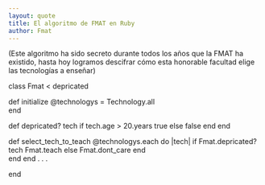 ```yaml
---
layout: quote
title: El algoritmo de FMAT en Ruby
author: Fmat
---
```


(Este algoritmo ha sido secreto durante todos los años que la FMAT ha existido, hasta hoy logramos descifrar cómo esta honorable facultad elige las tecnologías a enseñar)

class Fmat < depricated

  def initialize 
    @technologys = Technology.all  
  end

  def depricated? tech
    if tech.age > 20.years
      true
    else
      false
    end
  end

  def select_tech_to_teach
    @technologys.each do |tech|
      if Fmat.depricated? tech
        Fmat.teach
      else
        Fmat.dont_care
      end      
    end
  end
  .
  .
  .

end